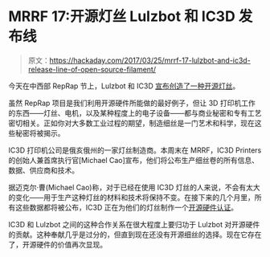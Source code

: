 # MRRF 17:开源灯丝 Lulzbot 和 IC3D 发布线

> 原文：<https://hackaday.com/2017/03/25/mrrf-17-lulzbot-and-ic3d-release-line-of-open-source-filament/>

今天在中西部 RepRap 节上，Lulzbot 和 IC3D [宣布创造了一种开源灯丝](https://www.lulzbot.com/filament-freedom)。

虽然 RepRap 项目是我们利用开源硬件所能做的最好例子，但让 3D 打印机工作的东西——灯丝、电机，以及某种程度上的电子设备——都与商业秘密和专有工艺密切相关。正如你对大多数工业过程的期望，制造细丝是一门艺术和科学，现在这些秘密将被揭示。

IC3D 打印机公司是俄亥俄州的一家灯丝制造商。本周末在 MRRF，IC3D Printers 的创始人兼首席执行官[Michael Cao]宣布，他们将公布生产细丝卷的所有信息、数据、供应商和技术。

据迈克尔·曹(Michael Cao)称，对于已经在使用 IC3D 灯丝的人来说，不会有太大的变化——用于生产这种灯丝的材料和技术将保持不变。在接下来的几个月里，所有这些数据都将被公布，IC3D 正在为他们的灯丝制作一个[开源硬件认证](https://www.oshwa.org/)。

IC3D 和 Lulzbot 之间的这种合作关系在很大程度上要归功于 Lulzbot 对开源硬件的贡献。这种奉献几乎是过分的，但直到现在还没有开源细丝的选择。现在它存在了，开源硬件的价值再次显现。